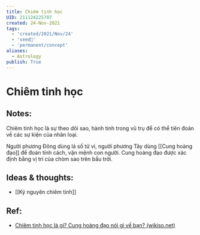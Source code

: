 ```yaml
---
title: Chiêm tinh học
UID: 211124225707
created: 24-Nov-2021
tags:
  - 'created/2021/Nov/24'
  - 'seed🥜'
  - 'permanent/concept'
aliases:
  - Astrology
publish: True
---
```

# Chiêm tinh học

## Notes:
Chiêm tinh học là sự theo dõi sao, hành tinh trong vũ trụ để có thể tiên đoán về các sự kiện của nhân loại.

Người phương Đông dùng lá số tử vi, người phương Tây dùng [[Cung hoàng đạo]] để đoán tính cách, vận mệnh con người. Cung hoàng đạo được xác định bằng vị trí của chòm sao trên bầu trời.

## Ideas & thoughts:
- [[Kỷ nguyên chiêm tinh]]

## Ref:
- [Chiêm tinh học là gì? Cung hoàng đạo nói gì về bạn? (wikiso.net)](https://wikiso.net/chiem-tinh-hoc-la-gi/#:~:text=Chi%C3%AAm%20tinh%20h%E1%BB%8Dc%20%28astrology%29%20l%C3%A0%20m%E1%BB%99t%20h%E1%BB%87%20th%E1%BB%91ng,%E2%80%9Cl%C3%A1%20s%E1%BB%91%20t%E1%BB%AD%20vi%E2%80%9D%20c%E1%BB%A7a%20ng%C6%B0%E1%BB%9Di%20ph%C6%B0%C6%A1ng%20%C4%90%C3%B4ng.)